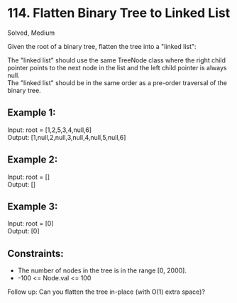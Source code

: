 # 114. Flatten Binary Tree to Linked List
Solved, Medium

Given the root of a binary tree, flatten the tree into a "linked list":  

The "linked list" should use the same TreeNode class where the right child pointer points to the next node in the list and the left child pointer is always null.  
The "linked list" should be in the same order as a pre-order traversal of the binary tree.  
 

Example 1:
---
Input: root = [1,2,5,3,4,null,6]  
Output: [1,null,2,null,3,null,4,null,5,null,6]  

Example 2:
---
Input: root = []  
Output: []  

Example 3:
---
Input: root = [0]  
Output: [0]  
 

Constraints:
---
* The number of nodes in the tree is in the range [0, 2000].  
* -100 <= Node.val <= 100  
 

Follow up: Can you flatten the tree in-place (with O(1) extra space)?  

